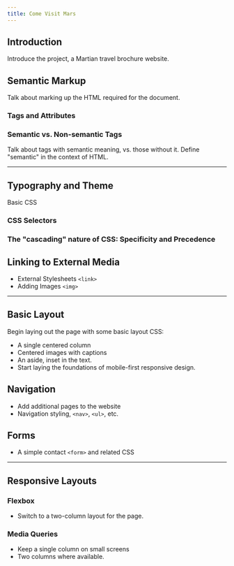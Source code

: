 ```yaml
---
title: Come Visit Mars
---
```


## Introduction

Introduce the project, a Martian travel brochure website.

## Semantic Markup

Talk about marking up the HTML required for the document.

### Tags and Attributes

### Semantic vs. Non-semantic Tags

Talk about tags with semantic meaning, vs. those without it. Define "semantic" in the context of HTML.

---

## Typography and Theme

Basic CSS

### CSS Selectors

### The "cascading" nature of CSS: Specificity and Precedence

## Linking to External Media

* External Stylesheets `<link>`
* Adding Images `<img>`

---

## Basic Layout

Begin laying out the page with some basic layout CSS:

* A single centered column
* Centered images with captions
* An aside, inset in the text.
* Start laying the foundations of mobile-first responsive design.

## Navigation

* Add additional pages to the website
* Navigation styling, `<nav>`, `<ul>`, etc.

## Forms

* A simple contact `<form>` and related CSS

---

## Responsive Layouts

### Flexbox

* Switch to a two-column layout for the page.

### Media Queries

* Keep a single column on small screens
* Two columns where available.
